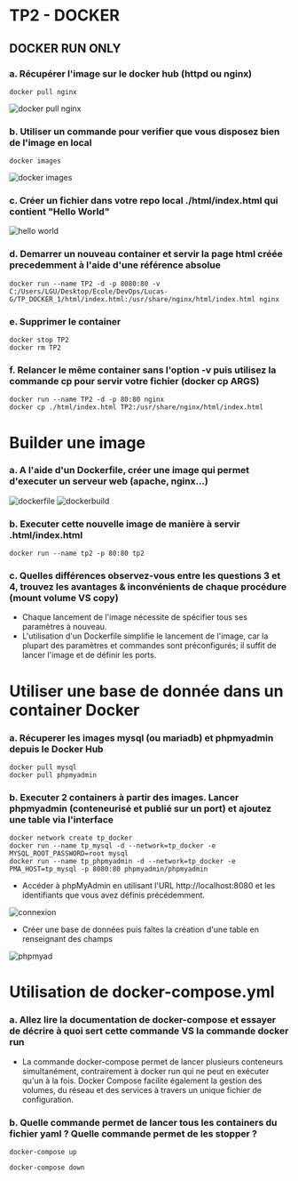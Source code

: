 # TP2 - DOCKER 

## DOCKER RUN ONLY

### a. Récupérer l'image sur le docker hub (httpd ou nginx)

```
docker pull nginx
```
![docker pull nginx](https://github.com/Devops-Dev-B-2024/Lucas-G/assets/94311330/ea3571bd-f2bb-425a-a36a-32bc6416c579)

### b. Utiliser un commande pour verifier que vous disposez bien de l'image en local

```
docker images 
```

![docker images](https://github.com/Devops-Dev-B-2024/Lucas-G/assets/94311330/e77a4995-817b-4ff3-bbfc-56ff283747f0)

### c. Créer un fichier dans votre repo local ./html/index.html qui contient "Hello World"

![hello world](https://github.com/Devops-Dev-B-2024/Lucas-G/assets/94311330/19d11062-b366-45e8-a2fd-de28afb4165d)

### d. Demarrer un nouveau container et servir la page html créée precedemment à l'aide d'une référence absolue

```
docker run --name TP2 -d -p 8080:80 -v C:/Users/LGU/Desktop/Ecole/DevOps/Lucas-G/TP_DOCKER_1/html/index.html:/usr/share/nginx/html/index.html nginx
```

### e. Supprimer le container

```
docker stop TP2
docker rm TP2
```

### f. Relancer le même container sans l'option -v puis utilisez la commande cp pour servir votre fichier (docker cp ARGS)

```
docker run --name TP2 -d -p 80:80 nginx
docker cp ./html/index.html TP2:/usr/share/nginx/html/index.html
```
# Builder une image 

### a. A l'aide d'un Dockerfile, créer une image qui permet d'executer un serveur web (apache, nginx...)

![dockerfile](https://github.com/Devops-Dev-B-2024/Lucas-G/assets/94311330/dd5ea61d-02b0-4b2d-bf90-455d45418277)
![dockerbuild](https://github.com/Devops-Dev-B-2024/Lucas-G/assets/94311330/da83f919-9c30-47ec-a99c-d7c7f4f40871)

### b. Executer cette nouvelle image de manière à servir .html/index.html

```
docker run --name tp2 -p 80:80 tp2
```

### c. Quelles différences observez-vous entre les questions 3 et 4, trouvez les avantages & inconvénients de chaque procédure (mount volume VS copy)

- Chaque lancement de l'image nécessite de spécifier tous ses paramètres à nouveau.
- L'utilisation d'un Dockerfile simplifie le lancement de l'image, car la plupart des paramètres et commandes sont préconfigurés; il suffit de lancer l'image et de définir les ports.

# Utiliser une base de donnée dans un container Docker

### a. Récuperer les images mysql (ou mariadb) et phpmyadmin depuis le Docker Hub

```
docker pull mysql
docker pull phpmyadmin
```
### b. Executer 2 containers à partir des images. Lancer phpmyadmin (conteneurisé et publié sur un port) et ajoutez une table via l'interface

```
docker network create tp_docker
docker run --name tp_mysql -d --network=tp_docker -e MYSQL_ROOT_PASSWORD=root mysql
docker run --name tp_phpmyadmin -d --network=tp_docker -e PMA_HOST=tp_mysql -p 8080:80 phpmyadmin/phpmyadmin
```
- Accéder à phpMyAdmin en utilisant l'URL http://localhost:8080 et les identifiants que vous avez définis précédemment.

![connexion](https://github.com/Devops-Dev-B-2024/Lucas-G/assets/94311330/fcc835dc-4ac0-4e8b-9f13-074c322237c1)

- Créer une base de données puis faîtes la création d'une table en renseignant des champs

![phpmyad](https://github.com/Devops-Dev-B-2024/Lucas-G/assets/94311330/f4df7dc5-47f9-404c-84da-4dac8fb2329d)

# Utilisation de docker-compose.yml

### a. Allez lire la documentation de docker-compose et essayer de décrire à quoi sert cette commande VS la commande docker run

- La commande docker-compose permet de lancer plusieurs conteneurs simultanément, contrairement à docker run qui ne peut en exécuter qu'un à la fois. Docker Compose facilite également la gestion des volumes, du réseau et des services à travers un unique fichier de configuration.

### b. Quelle commande permet de lancer tous les containers du fichier yaml ? Quelle commande permet de les stopper ?

```
docker-compose up
```
```
docker-compose down
```